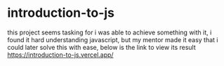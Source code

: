 # introduction-to-js
this project seems tasking for i was able to achieve something with it, i found it hard understanding javascript, but my mentor made it easy that i could 
later solve this with ease, below is the link to view its result
https://introduction-to-js.vercel.app/
